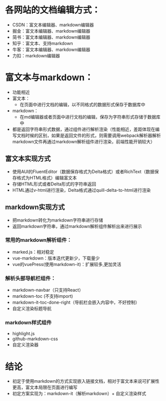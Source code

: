 # 各网站的文档编辑方式：
* CSDN：富文本编辑器、markdown编辑器
* 掘金：富文本编辑器、markdown编辑器
* 简书：富文本编辑器、markdown编辑器
* 知乎：富文本、支持markdown
* 牛客：富文本编辑器、markdown编辑器
* 力扣：markdown编辑器

# 富文本与markdown：
* 功能相近
* 富文本：
  * 在页面中进行文档的编辑，以不同格式的数据形式保存于数据库中
* markdown：
  * 在md编辑器或者页面中进行文档的编辑，保存为字符串形式存储于数据库中
* 都是返回字符串形式数据，通过组件进行解析渲染（性能相近，差距体现在编写文档时候的区别，如果是返回文件的形式，则需要调用webpack解析器解析markdown文件再通过markdown解析组件进行渲染，前端性能开销较大）

## 富文本实现方式
* 使用AUI的FluentEditor（数据保存格式为Delta格式）或者RichText（数据保存格式为HTML格式）编辑富文本
* 存储HTML形式或者Delta形式的字符串返回
* HTML通过v-html进行渲染，Delta格式通过quill-delta-to-html进行渲染

## markdown实现方式
* 把markdown转化为markdown字符串进行存储
* 返回markdown字符串，通过markdown解析组件解析出来进行展示

### 常用的markdown解析组件：
* marked.js：相对稳定
* vue-markdown：版本迭代更新少，下载量少
* vue的vuePress(使用markdown-it)：扩展较多,更加灵活

### 解析头部导航栏组件：
* markdown-navbar（只支持React）
* markdown-toc (不支持import)
* markdown-it-toc-done-right（导航栏会嵌入内容中，不好控制）
* 自定义渲染标题导航

### markdown样式组件
* highlight.js
* github-markdown-css
* 自定义渲染器

# 结论
* 初定于使用markdown的方式实现嵌入链接文档，相对于富文本来说可扩展性更高，富文本局限在页面进行编写
* 初定方案实现为：markdown-it（解析markdown）+ 自定义渲染样式
